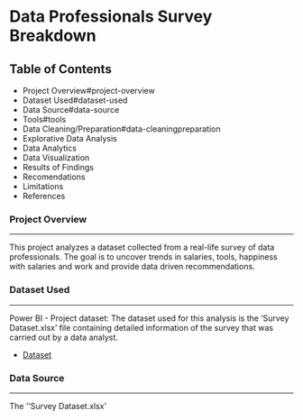 # Data Professionals Survey Breakdown

## Table of Contents

- Project Overview#project-overview
- Dataset Used#dataset-used
- Data Source#data-source
- Tools#tools
- Data Cleaning/Preparation#data-cleaningpreparation
- Explorative Data Analysis
- Data Analytics
- Data Visualization
- Results of Findings
- Recomendations
- Limitations
- References
  
### Project Overview
---

This project analyzes a dataset collected from a real-life survey of data professionals. The goal is to uncover trends in salaries, tools, happiness with salaries and work and provide data driven recommendations.

### Dataset Used
---

Power BI - Project dataset: The dataset used for this analysis is the ‘Survey Dataset.xlsx’ file containing detailed information of the survey that was carried out by a data analyst.
- [Dataset](https://github.com/RuthOgholi/Power-BI-Project/blob/main/Power%20BI%20-%20Project%20Dataset.xlsx)

### Data Source
---
The '‘Survey Dataset.xlsx’ 

